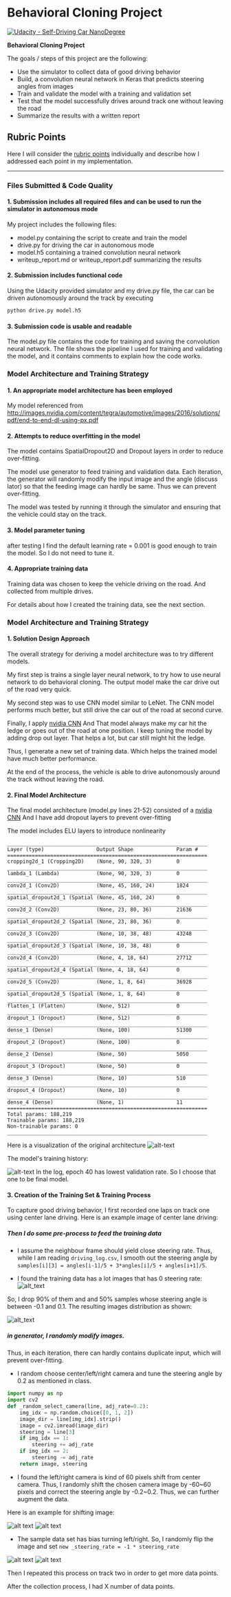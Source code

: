 # Behavioral Cloning Project

[![Udacity - Self-Driving Car NanoDegree](https://s3.amazonaws.com/udacity-sdc/github/shield-carnd.svg)](http://www.udacity.com/drive)

**Behavioral Cloning Project**

The goals / steps of this project are the following:
* Use the simulator to collect data of good driving behavior
* Build, a convolution neural network in Keras that predicts steering angles from images
* Train and validate the model with a training and validation set
* Test that the model successfully drives around track one without leaving the road
* Summarize the results with a written report


[steering_dist]: ./img_output/steering_dist.png "Model Visualization"
[steering_dist2]: ./img_output/steering_dist2.png "Model Visualization"
[center]: ./img_output/center.jpg "Model Visualization"
[center_shift]: ./img_output/center_shift.png "Model Visualization"
[center_flip]: ./img_output/center_flip.png "Model Visualization"
[nvidia_cnn]: ./img_output/nvidia_cnn.png "Model Visualization"
[training_curve]: ./img_output/training_curve.png "Model Visualization"
[steering_dist2]: ./img_output/steering_dist2.png "Model Visualization"
[steering_dist2]: ./img_output/steering_dist2.png "Model Visualization"
[steering_dist2]: ./img_output/steering_dist2.png "Model Visualization"
[image2]: ./examples/placeholder.png "Grayscaling"
[image3]: ./examples/placeholder_small.png "Recovery Image"
[image4]: ./examples/placeholder_small.png "Recovery Image"
[image5]: ./examples/placeholder_small.png "Recovery Image"
[image6]: ./examples/placeholder_small.png "Normal Image"
[image7]: ./examples/placeholder_small.png "Flipped Image"

## Rubric Points
Here I will consider the [rubric points](https://review.udacity.com/#!/rubrics/432/view) individually and describe how I addressed each point in my implementation.  

---
### Files Submitted & Code Quality

#### 1. Submission includes all required files and can be used to run the simulator in autonomous mode

My project includes the following files:
* model.py containing the script to create and train the model
* drive.py for driving the car in autonomous mode
* model.h5 containing a trained convolution neural network 
* writeup_report.md or writeup_report.pdf summarizing the results

#### 2. Submission includes functional code
Using the Udacity provided simulator and my drive.py file, the car can be driven autonomously around the track by executing 
```sh
python drive.py model.h5
```

#### 3. Submission code is usable and readable

The model.py file contains the code for training and saving the convolution neural network. The file shows the pipeline I used for training and validating the model, and it contains comments to explain how the code works.

### Model Architecture and Training Strategy

#### 1. An appropriate model architecture has been employed

My model referenced from http://images.nvidia.com/content/tegra/automotive/images/2016/solutions/pdf/end-to-end-dl-using-px.pdf

#### 2. Attempts to reduce overfitting in the model

The model contains SpatialDropout2D and Dropout layers in order to reduce over-fitting.

The model use generator to feed training and validation data. 
Each iteration, the generator will randomly modify the input image and the angle (discuss lator) 
so that the feeding image can hardly be same. Thus we can prevent over-fitting.

The model was tested by running it through the simulator and ensuring 
that the vehicle could stay on the track.

#### 3. Model parameter tuning

after testing I find the default learning rate = 0.001 is good enough to train the model. 
So I do not need to tune it. 

#### 4. Appropriate training data

Training data was chosen to keep the vehicle driving on the road. 
And collected from multiple drives.

For details about how I created the training data, see the next section. 

### Model Architecture and Training Strategy

#### 1. Solution Design Approach

The overall strategy for deriving a model architecture was to try different models.

My first step is trains a single layer neural network, to try how to use neural network to do
behavioral cloning. The output model make the car drive out of the road very quick.

My second step was to use CNN model similar to LeNet. The CNN model performs much better, 
but still drive the car out of the road at second curve.

Finally, I apply [nvidia CNN](http://images.nvidia.com/content/tegra/automotive/images/2016/solutions/pdf/end-to-end-dl-using-px.pdf)
And That model always make my car hit the ledge or goes out of the road at one position. I keep tuning the model
by adding drop out layer. That helps a lot, but car still might hit the ledge.

Thus, I generate a new set of training data. Which helps the trained model have much better performance.

At the end of the process, the vehicle is able to drive autonomously around the track without leaving the road.

#### 2. Final Model Architecture

The final model architecture (model.py lines 21-52) consisted of a 
[nvidia CNN](http://images.nvidia.com/content/tegra/automotive/images/2016/solutions/pdf/end-to-end-dl-using-px.pdf)
And I have add dropout layers to prevent over-fitting

The model includes ELU layers to introduce nonlinearity 
```text
_________________________________________________________________
Layer (type)                 Output Shape              Param #   
=================================================================
cropping2d_1 (Cropping2D)    (None, 90, 320, 3)        0         
_________________________________________________________________
lambda_1 (Lambda)            (None, 90, 320, 3)        0         
_________________________________________________________________
conv2d_1 (Conv2D)            (None, 45, 160, 24)       1824      
_________________________________________________________________
spatial_dropout2d_1 (Spatial (None, 45, 160, 24)       0         
_________________________________________________________________
conv2d_2 (Conv2D)            (None, 23, 80, 36)        21636     
_________________________________________________________________
spatial_dropout2d_2 (Spatial (None, 23, 80, 36)        0         
_________________________________________________________________
conv2d_3 (Conv2D)            (None, 10, 38, 48)        43248     
_________________________________________________________________
spatial_dropout2d_3 (Spatial (None, 10, 38, 48)        0         
_________________________________________________________________
conv2d_4 (Conv2D)            (None, 4, 18, 64)         27712     
_________________________________________________________________
spatial_dropout2d_4 (Spatial (None, 4, 18, 64)         0         
_________________________________________________________________
conv2d_5 (Conv2D)            (None, 1, 8, 64)          36928     
_________________________________________________________________
spatial_dropout2d_5 (Spatial (None, 1, 8, 64)          0         
_________________________________________________________________
flatten_1 (Flatten)          (None, 512)               0         
_________________________________________________________________
dropout_1 (Dropout)          (None, 512)               0         
_________________________________________________________________
dense_1 (Dense)              (None, 100)               51300     
_________________________________________________________________
dropout_2 (Dropout)          (None, 100)               0         
_________________________________________________________________
dense_2 (Dense)              (None, 50)                5050      
_________________________________________________________________
dropout_3 (Dropout)          (None, 50)                0         
_________________________________________________________________
dense_3 (Dense)              (None, 10)                510       
_________________________________________________________________
dropout_4 (Dropout)          (None, 10)                0         
_________________________________________________________________
dense_4 (Dense)              (None, 1)                 11        
=================================================================
Total params: 188,219
Trainable params: 188,219
Non-trainable params: 0
_________________________________________________________________
```

Here is a visualization of the original architecture 
![alt-text][nvidia_cnn]

The model's training history:

![alt-text][training_curve]
In the log, epoch 40 has lowest validation rate. So I choose that one to be final model.

#### 3. Creation of the Training Set & Training Process

To capture good driving behavior, 
I first recorded one laps on track one using center lane driving. 
Here is an example image of center lane driving:

##### Then I do some pre-process to feed the training data

* I assume the neighbour frame should yield close steering rate. Thus,
while I am reading `driving_log.csv`, I smooth out the steering angle by 
`samples[i][3] = angles[i-1]/5 + 3*angles[i]/5 + angles[i+1]/5`. 

* I found the training data has a lot images that has 0 steering rate:   
![alt_text][steering_dist]

So, I drop 90% of them and and 50% samples whose steering angle is between -0.1 and 0.1.
The resulting images distribution as shown:

![alt_text][steering_dist2]


##### in generator, I randomly modify images.
Thus, in each iteration, there can hardly contains duplicate input, which will prevent over-fitting.  

* I random choose center/left/right camera and tune the steering angle by 0.2 as mentioned in class.

```python
import numpy as np
import cv2
def _random_select_camera(line, adj_rate=0.2):
    img_idx = np.random.choice([0, 1, 2])
    image_dir = line[img_idx].strip()
    image = cv2.imread(image_dir)
    steering = line[3]
    if img_idx == 1:
        steering += adj_rate
    if img_idx == 2:
        steering -= adj_rate
    return image, steering
``` 

* I found the left/right camera is kind of 60 pixels shift from center camera. 
Thus, I randomly shift the chosen camera image by -60~60 pixels and 
correct the steering angle by -0.2~0.2. Thus, we can further augment the data.

Here is an example for shifting image:

![alt text][center]
![alt text][center_shift]

* The sample data set has bias turning left/right. So, I randomly flip the image and set 
`new _steering_rate = -1 * steering_rate` 

![alt text][center]
![alt text][center_flip]

Then I repeated this process on track two in order to get more data points.


After the collection process, I had X number of data points. 
